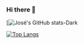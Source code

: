 ### Hi there 👋

<!--
**joselucas94/joselucas94** is a ✨ _special_ ✨ repository because its `README.md` (this file) appears on your GitHub profile.

Here are some ideas to get you started:

- 🔭 I’m currently working on ...
- 🌱 I’m currently learning ...
- 👯 I’m looking to collaborate on ...
- 🤔 I’m looking for help with ...
- 💬 Ask me about ...
- 📫 How to reach me: ...
- 😄 Pronouns: ...
- ⚡ Fun fact: ...
-->


  [![José's GitHub stats-Dark](https://github-readme-stats.vercel.app/api?username=joselucas94&show_icons=true&theme=dracula#gh-dark-mode-only)

  [![Top Langs](https://github-readme-stats.vercel.app/api/top-langs/?username=joselucas94)](https://github.com/anuraghazra/github-readme-stats)

